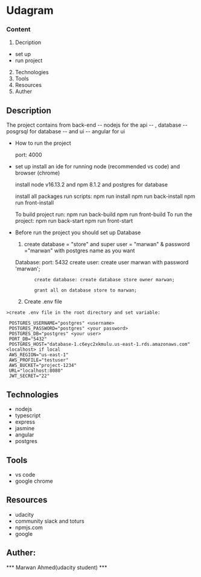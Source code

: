 # Udagram 

### Content 
   1. Decription
   - set up 
   - run project 
        

   2. Technologies
   3. Tools 
   4. Resources 
   5. Auther

## Description 

   The project contains from back-end -- nodejs for the api -- , database -- posgrsql for database -- and ui -- angular for ui 

   - How to run the project
        
        port: 4000

   - set up
        install an ide for running node (recommended vs code) and browser (chrome)

        install node v16.13.2 and npm 8.1.2 and postgres for database

        install all packages run scripts:
                                          npm run install
                                          npm run back-install
                                          npm run front-install
                           
            
        To build project run:
                              npm run back-build
                              npm run front-build
         To run the project:
                              npm run back-start
                              npm run front-start

   - Before run the project you should set up Database

      1. create database = "store" and super user = "marwan" & password ="marwan" with postgres name as you want 

        Database: 
                port: 5432
                create user: create user marwan with password 'marwan';

                create database: create database store owner marwan;
                
                grant all on database store to marwan;
      2. Create .env file 

    >create .env file in the root directory and set variable:
```
 POSTGRES_USERNAME="postgres" <username>
 POSTGRES_PASSWORD="postgres" <your password>
 POSTGRES_DB="postgres" <your user>
 PORT_DB="5432" 
 POSTGRES_HOST="database-1.c6eyc2xkmulu.us-east-1.rds.amazonaws.com" <localhost> if local
 AWS_REGION="us-east-1" 
 AWS_PROFILE="testuser" 
 AWS_BUCKET="project-1234" 
 URL="localhost:8080" 
 JWT_SECRET="22"

```
        

    
## Technologies 
   - nodejs 
   - typescript 
   - express 
   - jasmine
   - angular
   - postgres

## Tools 
   - vs code 
   - google chrome

## Resources 
   - udacity 
   - community slack and toturs 
   - npmjs.com
   - google

## Auther: 
*** Marwan Ahmed(udacity student) ***